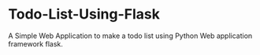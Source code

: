# Todo-List-Using-Flask


A Simple Web Application to make a todo list using Python Web application framework flask.
